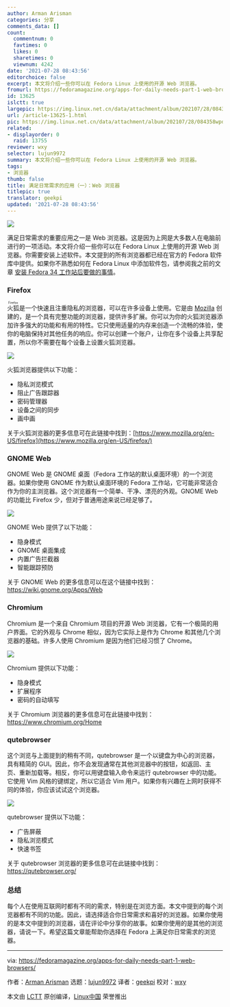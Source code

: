 ```yaml
---
author: Arman Arisman
categories: 分享
comments_data: []
count:
  commentnum: 0
  favtimes: 0
  likes: 0
  sharetimes: 0
  viewnum: 4242
date: '2021-07-28 08:43:56'
editorchoice: false
excerpt: 本文将介绍一些你可以在 Fedora Linux 上使用的开源 Web 浏览器。
fromurl: https://fedoramagazine.org/apps-for-daily-needs-part-1-web-browsers/
id: 13625
islctt: true
largepic: https://img.linux.net.cn/data/attachment/album/202107/28/084358wpd1m9x9mgv46nsk.jpg
url: /article-13625-1.html
pic: https://img.linux.net.cn/data/attachment/album/202107/28/084358wpd1m9x9mgv46nsk.jpg.thumb.jpg
related:
- displayorder: 0
  raid: 13755
reviewer: wxy
selector: lujun9972
summary: 本文将介绍一些你可以在 Fedora Linux 上使用的开源 Web 浏览器。
tags:
- 浏览器
thumb: false
title: 满足日常需求的应用（一）：Web 浏览器
titlepic: true
translator: geekpi
updated: '2021-07-28 08:43:56'
---
```


![](https://img.linux.net.cn/data/attachment/album/202107/28/084358wpd1m9x9mgv46nsk.jpg)


满足日常需求的重要应用之一是 Web 浏览器。这是因为上网是大多数人在电脑前进行的一项活动。本文将介绍一些你可以在 Fedora Linux 上使用的开源 Web 浏览器。你需要安装上述软件。本文提到的所有浏览器都已经在官方的 Fedora 软件库中提供。如果你不熟悉如何在 Fedora Linux 中添加软件包，请参阅我之前的文章 [安装 Fedora 34 工作站后要做的事情](https://fedoramagazine.org/things-to-do-after-installing-fedora-34-workstation/)。


### Firefox


<ruby> 火狐 <rt>  Firefox </rt></ruby>是一个快速且注重隐私的浏览器，可以在许多设备上使用。它是由 [Mozilla](https://www.mozilla.org/en-US/) 创建的，是一个具有完整功能的浏览器，提供许多扩展。你可以为你的火狐浏览器添加许多强大的功能和有用的特性。它只使用适量的内存来创造一个流畅的体验，使你的电脑保持对其他任务的响应。你可以创建一个账户，让你在多个设备上共享配置，所以你不需要在每个设备上设置火狐浏览器。


![](https://img.linux.net.cn/data/attachment/album/202107/28/084359h3lbakdzdpdfobob.png)


火狐浏览器提供以下功能：


* 隐私浏览模式
* 阻止广告跟踪器
* 密码管理器
* 设备之间的同步
* 画中画


关于火狐浏览器的更多信息可在此链接中找到：[https://www.mozilla.org/en-US/firefox](https://www.mozilla.org/en-US/firefox/)


### GNOME Web


GNOME Web 是 GNOME 桌面（Fedora 工作站的默认桌面环境）的一个浏览器。如果你使用 GNOME 作为默认桌面环境的 Fedora 工作站，它可能非常适合作为你的主浏览器。这个浏览器有一个简单、干净、漂亮的外观。GNOME Web 的功能比 Firefox 少，但对于普通用途来说已经足够了。


![](https://img.linux.net.cn/data/attachment/album/202107/28/084400yodttfotf44z4ffg.png)


GNOME Web 提供了以下功能：


* 隐身模式
* GNOME 桌面集成
* 内置广告拦截器
* 智能跟踪预防


关于 GNOME Web 的更多信息可以在这个链接中找到：<https://wiki.gnome.org/Apps/Web>


### Chromium


Chromium 是一个来自 Chromium 项目的开源 Web 浏览器，它有一个极简的用户界面。它的外观与 Chrome 相似，因为它实际上是作为 Chrome 和其他几个浏览器的基础。许多人使用 Chromium 是因为他们已经习惯了 Chrome。


![](https://img.linux.net.cn/data/attachment/album/202107/28/084401yzgx7983efmdceaq.png)


Chromium 提供以下功能：


* 隐身模式
* 扩展程序
* 密码的自动填写


关于 Chromium 浏览器的更多信息可在此链接中找到：<https://www.chromium.org/Home>


### qutebrowser


这个浏览与上面提到的稍有不同，qutebrowser 是一个以键盘为中心的浏览器，具有精简的 GUI。因此，你不会发现通常在其他浏览器中的按钮，如返回、主页、重新加载等。相反，你可以用键盘输入命令来运行 qutebrowser 中的功能。它使用 Vim 风格的键绑定，所以它适合 Vim 用户。如果你有兴趣在上网时获得不同的体验，你应该试试这个浏览器。


![](https://img.linux.net.cn/data/attachment/album/202107/28/084402yqqna222a72zwtlw.png)


qutebrowser 提供以下功能：


* 广告屏蔽
* 隐私浏览模式
* 快速书签


关于 qutebrowser 浏览器的更多信息可在此链接中找到：<https://qutebrowser.org/>


### 总结


每个人在使用互联网时都有不同的需求，特别是在浏览方面。本文中提到的每个浏览器都有不同的功能。因此，请选择适合你日常需求和喜好的浏览器。如果你使用的是本文中提到的浏览器，请在评论中分享你的故事。如果你使用的是其他的浏览器，请说一下。希望这篇文章能帮助你选择在 Fedora 上满足你日常需求的浏览器。




---


via: <https://fedoramagazine.org/apps-for-daily-needs-part-1-web-browsers/>


作者：[Arman Arisman](https://fedoramagazine.org/author/armanwu/) 选题：[lujun9972](https://github.com/lujun9972) 译者：[geekpi](https://github.com/geekpi) 校对：[wxy](https://github.com/wxy)


本文由 [LCTT](https://github.com/LCTT/TranslateProject) 原创编译，[Linux中国](https://linux.cn/) 荣誉推出